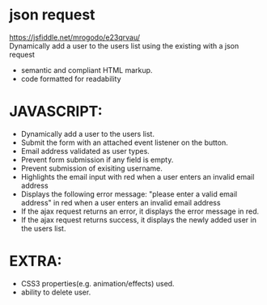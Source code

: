 # json request
https://jsfiddle.net/mrogodo/e23qrvau/ <br>
Dynamically add a user to the users list using the existing with a json request

   - semantic and compliant HTML markup.
   - code formatted for readability

 # JAVASCRIPT: 
   - Dynamically add a user to the users list.
   - Submit the form with an attached event listener on the button.
   - Email address validated as user types.
   - Prevent form submission if any field is empty.
   - Prevent submission of exisiting username.
   - Highlights the email input with red when a user enters an invalid email address
   - Displays the following error message: "please enter a valid email address" in red when a user enters an invalid email address
   - If the ajax request returns an error, it displays the error message in red.
   - If the ajax request returns success, it displays the newly added user in the users list.

 # EXTRA:
   -  CSS3 properties(e.g. animation/effects) used.
   -  ability to delete user.


